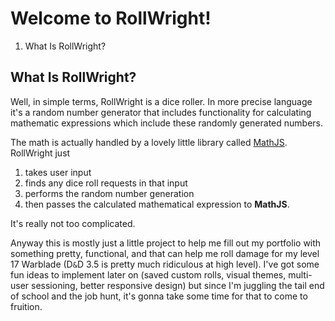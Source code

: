 # Welcome to RollWright!

1. What Is RollWright?

## What Is RollWright?

Well, in simple terms, RollWright is a dice roller. In more precise language it's a random number generator that includes functionality for calculating mathematic expressions which include these randomly generated numbers.

The math is actually handled by a lovely little library called [MathJS](http://mathjs.org). RollWright just
1. takes user input
2. finds any dice roll requests in that input
3. performs the random number generation
4. then passes the calculated mathematical expression to **MathJS**.

It's really not too complicated.

Anyway this is mostly just a little project to help me fill out my portfolio with something pretty, functional, and that can help me roll damage for my level 17 Warblade (D`&`D 3.5 is pretty much ridiculous at high level). I've got some fun ideas to implement later on (saved custom rolls, visual themes, multi-user sessioning, better responsive design) but since I'm juggling the tail end of school and the job hunt, it's gonna take some time for that to come to fruition.